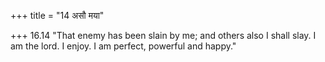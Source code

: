 +++
title = "14 असौ मया"

+++
16.14 "That enemy has been slain by me; and others also I shall slay. I
am the lord. I enjoy. I am perfect, powerful and happy."
